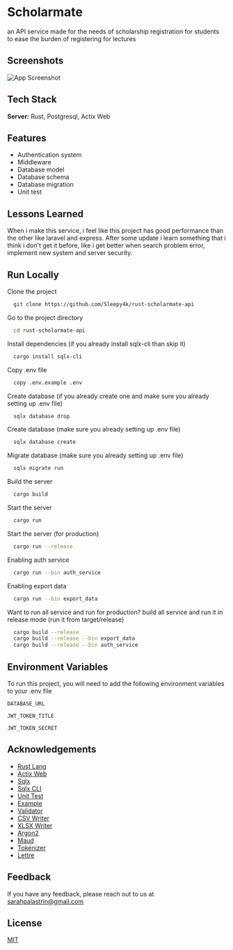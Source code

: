 # Scholarmate

an API service made for the needs of scholarship registration for students to ease the burden of registering for lectures

## Screenshots  

![App Screenshot](https://cdn.discordapp.com/attachments/881508824576565259/1121786577354489937/WhatsApp_Image_2023-06-23_at_19.58.46.jpg)

## Tech Stack  

**Server:** Rust, Postgresql, Actix Web

## Features  

- Authentication system
- Middleware
- Database model
- Database schema
- Database migration
- Unit test

## Lessons Learned  

When i make this service, i feel like this project has good performance than the other like laravel and express.
After some update i learn something that i think i don't get it before, like i get better when search problem error,
implement new system and server security.

## Run Locally  

Clone the project  

~~~bash  
  git clone https://github.com/Sleepy4k/rust-scholarmate-api
~~~

Go to the project directory  

~~~bash  
  cd rust-scholarmate-api
~~~

Install dependencies  (if you already install sqlx-cli than skip it)

~~~bash  
  cargo install sqlx-cli
~~~

Copy .env file

~~~bash  
  copy .env.example .env
~~~

Create database (if you already create one and make sure you already setting up .env file)

~~~bash  
  sqlx database drop
~~~

Create database (make sure you already setting up .env file)

~~~bash  
  sqlx database create
~~~

Migrate database (make sure you already setting up .env file)

~~~bash  
  sqlx migrate run
~~~

Build the server

~~~bash  
  cargo build
~~~

Start the server

~~~bash  
  cargo run
~~~

Start the server (for production)

~~~bash  
  cargo run --release
~~~

Enabling auth service

~~~bash  
  cargo run --bin auth_service
~~~

Enabling export data

~~~bash  
  cargo run --bin export_data
~~~

Want to run all service and run for production?
build all service and run it in release mode (run it from target/release)

~~~bash  
  cargo build --release
  cargo build --release --bin export_data
  cargo build --release --bin auth_service
~~~

## Environment Variables  

To run this project, you will need to add the following environment variables to your .env file  

`DATABASE_URL`  

`JWT_TOKEN_TITLE`

`JWT_TOKEN_SECRET`

## Acknowledgements  

- [Rust Lang](https://doc.rust-lang.org/book)
- [Actix Web](https://docs.rs/actix-web/4.2.1/actix_web)
- [Sqlx](https://docs.rs/sqlx/0.6.3/sqlx)
- [Sqlx CLI](https://lib.rs/crates/sqlx-cli)
- [Unit Test](https://doc.rust-lang.org/cargo/reference/cargo-targets.html#tests)
- [Example](https://doc.rust-lang.org/cargo/reference/cargo-targets.html#examples)
- [Validator](https://docs.rs/validator/latest/validator)
- [CSV Writer](https://docs.rs/csv/latest/csv/tutorial/index.html)
- [XLSX Writer](https://docs.rs/xlsxwriter/latest/xlsxwriter)
- [Argon2](https://docs.rs/rust-argon2/1.0.0/argon2)
- [Maud](https://maud.lambda.xyz/getting-started.html)
- [Tokenizer](https://docs.rs/tokenizers/0.13.3/tokenizers)
- [Lettre](https://docs.rs/lettre/0.10.4/lettre)

## Feedback  

If you have any feedback, please reach out to us at <sarahpalastrin@gmail.com>

## License  

[MIT](https://github.com/Sleepy4k/rust-scholarmate-api/blob/main/LICENSE)
